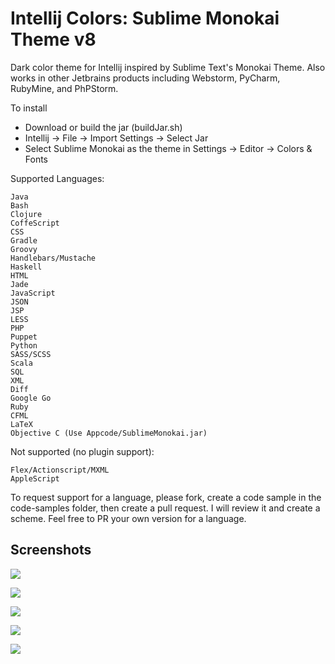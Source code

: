 Intellij Colors: Sublime Monokai Theme v8
=========================================

Dark color theme for Intellij inspired by Sublime Text&#39;s Monokai Theme. Also works in other Jetbrains products including Webstorm, PyCharm, RubyMine, and PhPStorm.

To install 
- Download or build the jar (buildJar.sh)
- Intellij -> File -> Import Settings -> Select Jar
- Select Sublime Monokai as the theme in Settings -> Editor -> Colors & Fonts

Supported Languages:

	Java
	Bash
	Clojure
	CoffeScript
	CSS
	Gradle
	Groovy
	Handlebars/Mustache
	Haskell
	HTML
	Jade
	JavaScript
	JSON
	JSP
	LESS
	PHP
	Puppet
	Python
	SASS/SCSS
	Scala
	SQL
	XML
	Diff
	Google Go
	Ruby
	CFML
	LaTeX
	Objective C (Use Appcode/SublimeMonokai.jar)

Not supported (no plugin support):

	Flex/Actionscript/MXML
	AppleScript

To request support for a language, please fork, create a code sample in the code-samples folder, then create a pull request. I will review it and create a scheme. Feel free to PR your own version for a language.

## Screenshots

![](https://github.com/y3sh/Intellij-Colors-Sublime-Monokai/raw/master/code-samples/screenshots/screen1.png)

![](https://github.com/y3sh/Intellij-Colors-Sublime-Monokai/raw/master/code-samples/screenshots/screen2.png)

![](https://github.com/y3sh/Intellij-Colors-Sublime-Monokai/raw/master/code-samples/screenshots/screen3.png)

![](https://github.com/y3sh/Intellij-Colors-Sublime-Monokai/raw/master/code-samples/screenshots/screen4.png)

![](https://github.com/y3sh/Intellij-Colors-Sublime-Monokai/raw/master/code-samples/screenshots/screen5.png)

